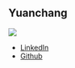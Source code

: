 Yuanchang
------------

![](photos/yuanchang.png)

* [LinkedIn](https://www.linkedin.com/in/Jennie-YuanChang)
* [Github](https://https://github.com/JennieYuanChang)
